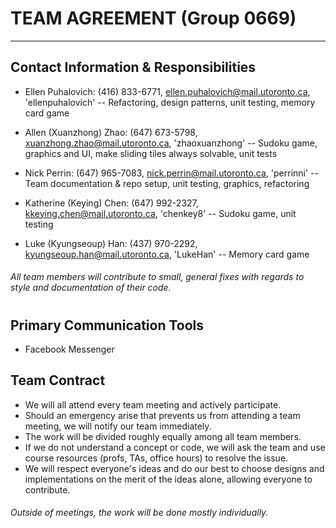 # TEAM AGREEMENT (Group 0669)
***

## Contact Information & Responsibilities

* Ellen Puhalovich: (416) 833-6771, ellen.puhalovich@mail.utoronto.ca, 'ellenpuhalovich'
-- Refactoring, design patterns, unit testing, memory card game

* Allen (Xuanzhong) Zhao:  (647) 673-5798, xuanzhong.zhao@mail.utoronto.ca, 'zhaoxuanzhong' 
-- Sudoku game, graphics and UI, make sliding tiles always solvable, unit tests

* Nick Perrin: (647) 965-7083, nick.perrin@mail.utoronto.ca, 'perrinni'
-- Team documentation & repo setup, unit testing, graphics, refactoring

* Katherine (Keying) Chen: (647) 992-2327, kkeying.chen@mail.utoronto.ca, 'chenkey8'
-- Sudoku game, unit testing

* Luke (Kyungseoup) Han: (437) 970-2292, kyungseoup.han@mail.utoronto.ca, 'LukeHan'
-- Memory card game

###### All team members will contribute to small, general fixes with regards to style and documentation of their code.
#
## Primary Communication Tools

* Facebook Messenger

## Team Contract

* We will all attend every team meeting and actively participate.
* Should an emergency arise that prevents us from attending a team meeting, we will notify our team immediately.
* The work will be divided roughly equally among all team members.
* If we do not understand a concept or code, we will ask the team and use course resources (profs, TAs, office hours) to resolve the issue.
* We will respect everyone's ideas and do our best to choose designs and implementations on the merit of the ideas alone, allowing everyone to contribute.

###### Outside of meetings, the work will be done mostly individually.